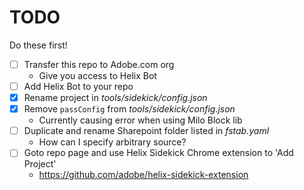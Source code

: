 # TODO

Do these first!

- [ ] Transfer this repo to Adobe.com org
  - Give you access to Helix Bot
- [ ] Add Helix Bot to your repo
- [x] Rename project in _tools/sidekick/config.json_
- [x] Remove `passConfig` from _tools/sidekick/config.json_
  - Currently causing error when using Milo Block lib
- [ ] Duplicate and rename Sharepoint folder listed in _fstab.yaml_
  - How can I specify arbitrary source?
- [ ] Goto repo page and use Helix Sidekick Chrome extension to 'Add Project'
  - https://github.com/adobe/helix-sidekick-extension
